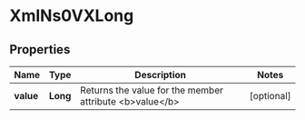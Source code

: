 
# XmlNs0VXLong

## Properties
Name | Type | Description | Notes
------------ | ------------- | ------------- | -------------
**value** | **Long** | Returns the value for the member attribute &lt;b&gt;value&lt;/b&gt; |  [optional]



